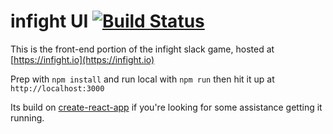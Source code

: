 # infight UI [![Build Status](https://travis-ci.org/ehippy/infight-ui.svg?branch=master)](https://travis-ci.org/ehippy/infight-ui)

This is the front-end portion of the infight slack game, hosted at [https://infight.io](https://infight.io)

Prep with `npm install` and run local with `npm run` then hit it up at `http://localhost:3000`

Its build on [create-react-app](https://github.com/facebookincubator/create-react-app) if you're looking for some assistance getting it running.
